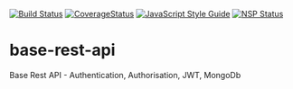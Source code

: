 [![Build Status](https://travis-ci.org/thatgreenguy/base-rest-api.svg?branch=master)](https://travis-ci.org/thatgreenguy/base-rest-api)
[![CoverageStatus](https://coveralls.io/repos/github/thatgreenguy/base-rest-api/badge.svg?branch=master)](https://coveralls.io/github/thatgreenguy/base-rest-api?branch=master)
[![JavaScript Style Guide](https://img.shields.io/badge/code_style-standard-brightgreen.svg)](https://standardjs.com)
[![NSP Status](https://nodesecurity.io/orgs/igcentric/projects/fab847f7-c282-4bae-911b-38b11dc96149/badge)](https://nodesecurity.io/orgs/igcentric/projects/fab847f7-c282-4bae-911b-38b11dc96149)

# base-rest-api

Base Rest API - Authentication, Authorisation, JWT, MongoDb
